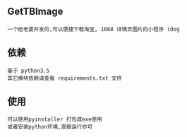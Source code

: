## GetTBImage
    一个给老婆开发的,可以便捷下载淘宝, 1688 详情页图片的小程序 (dog

## 依赖
    基于 python3.5
    其它模块依赖请查看 requirements.txt 文件

## 使用
    可以使用pyinstaller 打包成exe使用
    或者安装python环境,直接运行亦可